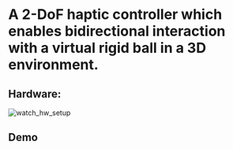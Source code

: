 # A 2-DoF haptic controller which enables bidirectional interaction with a virtual rigid ball in a 3D environment.

## Hardware:
![watch_hw_setup](https://drive.google.com/file/d/1Ov4i1ind5Y3eiRyFfamZOCQsPBGwMUWE/view?usp=sharing)

## Demo
